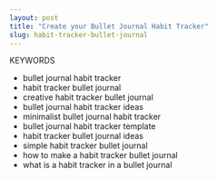 ```yaml
---
layout: post
title: "Create your Bullet Journal Habit Tracker"
slug: habit-tracker-bullet-journal
---
```


KEYWORDS

- bullet journal habit tracker
- habit tracker bullet journal
- creative habit tracker bullet journal
- bullet journal habit tracker ideas
- minimalist bullet journal habit tracker
- bullet journal habit tracker template
- habit tracker bullet journal ideas
- simple habit tracker bullet journal
- how to make a habit tracker bullet journal
- what is a habit tracker in a bullet journal